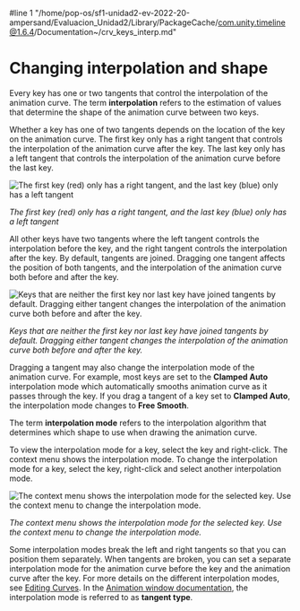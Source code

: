 #line 1 "/home/pop-os/sf1-unidad2-ev-2022-20-ampersand/Evaluacion_Unidad2/Library/PackageCache/com.unity.timeline@1.6.4/Documentation~/crv_keys_interp.md"
# Changing interpolation and shape

Every key has one or two tangents that control the interpolation of the animation curve. The term **interpolation** refers to the estimation of values that determine the shape of the animation curve between two keys.

Whether a key has one of two tangents depends on the location of the key on the animation curve. The first key only has a right tangent that controls the interpolation of the animation curve after the key. The last key only has a left tangent that controls the interpolation of the animation curve before the last key.

![The first key (red) only has a right tangent, and the last key (blue) only has a left tangent](images/timeline_curves_first_last_tangent.png)

_The first key (red) only has a right tangent, and the last key (blue) only has a left tangent_

All other keys have two tangents where the left tangent controls the interpolation before the key, and the right tangent controls the interpolation after the key. By default, tangents are joined. Dragging one tangent affects the position of both tangents, and the interpolation of the animation curve both before and after the key.

![Keys that are neither the first key nor last key have joined tangents by default. Dragging either tangent changes the interpolation of the animation curve both before and after the key.](images/timeline_curves_tangent_joined.png)

_Keys that are neither the first key nor last key have joined tangents by default. Dragging either tangent changes the interpolation of the animation curve both before and after the key._

Dragging a tangent may also change the interpolation mode of the animation curve. For example, most keys are set to the **Clamped Auto** interpolation mode which automatically smooths animation curve as it passes through the key. If you drag a tangent of a key set to **Clamped Auto**, the interpolation mode changes to **Free Smooth**.

The term **interpolation mode** refers to the interpolation algorithm that determines which shape to use when drawing the animation curve.

To view the interpolation mode for a key, select the key and right-click. The context menu shows the interpolation mode. To change the interpolation mode for a key, select the key, right-click and select another interpolation mode.

![The context menu shows the interpolation mode for the selected key. Use the context menu to change the interpolation mode.](images/timeline_curves_interp_menu.png)

_The context menu shows the interpolation mode for the selected key. Use the context menu to change the interpolation mode._

Some interpolation modes break the left and right tangents so that you can position them separately. When tangents are broken, you can set a separate interpolation mode for the animation curve before the key and the animation curve after the key. For more details on the different interpolation modes, see [Editing Curves](EditingCurves). In the [Animation window documentation](AnimationEditorGuide), the interpolation mode is referred to as **tangent type**.
